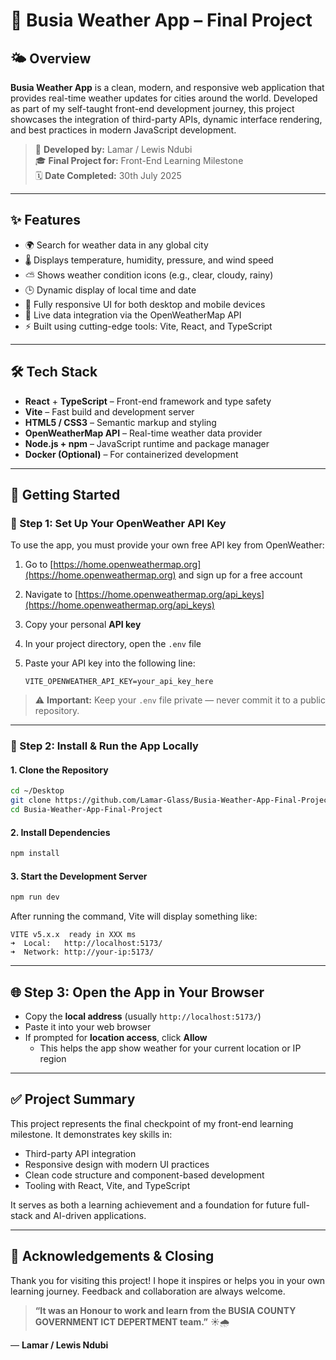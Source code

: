 # 🚌 Busia Weather App – Final Project

## 🌤️ Overview

**Busia Weather App** is a clean, modern, and responsive web application that provides real-time weather updates for cities around the world. Developed as part of my self-taught front-end development journey, this project showcases the integration of third-party APIs, dynamic interface rendering, and best practices in modern JavaScript development.

> 📅 **Developed by:** Lamar / Lewis Ndubi  
> 🎓 **Final Project for:** Front-End Learning Milestone  
> 🗓️ **Date Completed:** 30th July 2025  

---

## ✨ Features

- 🌍 Search for weather data in any global city  
- 🌡 Displays temperature, humidity, pressure, and wind speed  
- ⛅ Shows weather condition icons (e.g., clear, cloudy, rainy)  
- 🕒 Dynamic display of local time and date  
- 📱 Fully responsive UI for both desktop and mobile devices  
- 🔄 Live data integration via the OpenWeatherMap API  
- ⚡ Built using cutting-edge tools: Vite, React, and TypeScript  

---

## 🛠️ Tech Stack

- **React** + **TypeScript** – Front-end framework and type safety  
- **Vite** – Fast build and development server  
- **HTML5 / CSS3** – Semantic markup and styling  
- **OpenWeatherMap API** – Real-time weather data provider  
- **Node.js + npm** – JavaScript runtime and package manager  
- **Docker (Optional)** – For containerized development  

---

## 🚀 Getting Started

### 🔐 Step 1: Set Up Your OpenWeather API Key

To use the app, you must provide your own free API key from OpenWeather:

1. Go to [https://home.openweathermap.org](https://home.openweathermap.org) and sign up for a free account  
2. Navigate to [https://home.openweathermap.org/api_keys](https://home.openweathermap.org/api_keys)  
3. Copy your personal **API key**  
4. In your project directory, open the `.env` file  
5. Paste your API key into the following line:

   ```env
   VITE_OPENWEATHER_API_KEY=your_api_key_here
   ```

> ⚠️ **Important:** Keep your `.env` file private — never commit it to a public repository.

---

### 🧪 Step 2: Install & Run the App Locally

#### 1. Clone the Repository

```bash
cd ~/Desktop
git clone https://github.com/Lamar-Glass/Busia-Weather-App-Final-Project.git
cd Busia-Weather-App-Final-Project
```

#### 2. Install Dependencies

```bash
npm install
```

#### 3. Start the Development Server

```bash
npm run dev
```

After running the command, Vite will display something like:

```
VITE v5.x.x  ready in XXX ms
➜  Local:   http://localhost:5173/
➜  Network: http://your-ip:5173/
```

---

## 🌐 Step 3: Open the App in Your Browser

- Copy the **local address** (usually `http://localhost:5173/`)  
- Paste it into your web browser  
- If prompted for **location access**, click **Allow**  
  - This helps the app show weather for your current location or IP region

---

## ✅ Project Summary

This project represents the final checkpoint of my front-end learning milestone. It demonstrates key skills in:
- Third-party API integration  
- Responsive design with modern UI practices  
- Clean code structure and component-based development  
- Tooling with React, Vite, and TypeScript  

It serves as both a learning achievement and a foundation for future full-stack and AI-driven applications.

---

## 🙏 Acknowledgements & Closing

Thank you for visiting this project! I hope it inspires or helps you in your own learning journey. Feedback and collaboration are always welcome.

> **“It was an Honour to work and learn from the BUSIA COUNTY GOVERNMENT ICT DEPERTMENT team.”** ☀️🌧️

— **Lamar / Lewis Ndubi**